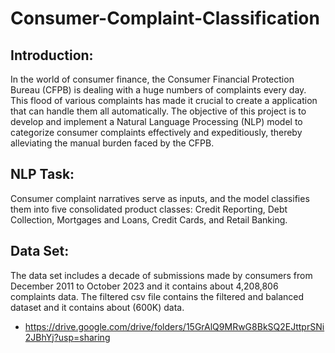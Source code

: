 # Consumer-Complaint-Classification
## Introduction:
In the world of consumer finance, the Consumer Financial Protection Bureau (CFPB) is dealing with a huge numbers of complaints every day. This flood of various complaints has made it crucial to create a application that can handle them all automatically. The objective of this project is to develop and implement a Natural Language Processing (NLP) model to categorize consumer complaints effectively and expeditiously, thereby alleviating the manual burden faced by the CFPB.

## NLP Task:
Consumer complaint narratives serve as inputs, and the model classifies them into five consolidated product classes: Credit Reporting, Debt Collection, Mortgages and Loans, Credit Cards, and Retail Banking.

## Data Set:
The data set includes a decade of submissions made by consumers from December 2011 to October 2023 and it contains about 4,208,806 complaints data.
The filtered csv file contains the filtered and balanced dataset and it contains about (600K) data.
- https://drive.google.com/drive/folders/15GrAlQ9MRwG8BkSQ2EJttprSNi2JBhYj?usp=sharing

